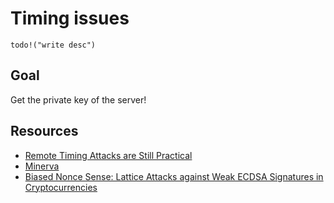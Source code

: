 # Timing issues

`todo!("write desc")`

## Goal

Get the private key of the server!

## Resources

- [Remote Timing Attacks are Still Practical](https://eprint.iacr.org/2011/232.pdf)
- [Minerva](https://minerva.crocs.fi.muni.cz/)
- [Biased Nonce Sense: Lattice Attacks against Weak ECDSA Signatures in Cryptocurrencies](https://fc19.ifca.ai/preproceedings/104-preproceedings.pdf)
